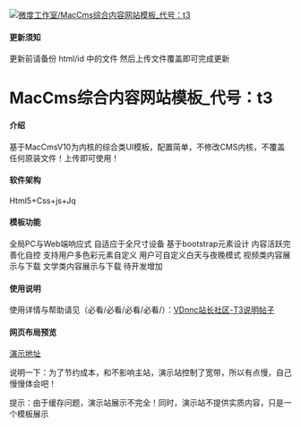 [![微度工作室/MacCms综合内容网站模板_代号：t3](https://gitee.com/vdnnc/vdnnc_t3/widgets/widget_card.svg?colors=000000,b8b2b8,ffffff,000000,666666,000000)](https://gitee.com/vdnnc/vdnnc_t3)
#### 更新须知

更新前请备份 html/id 中的文件
然后上传文件覆盖即可完成更新

# MacCms综合内容网站模板_代号：t3

#### 介绍
基于MacCmsV10为内核的综合类UI模板，配置简单，不修改CMS内核，不覆盖任何原装文件！上传即可使用！

#### 软件架构
Html5+Css+js+Jq

#### 模板功能

全局PC与Web端响应式
自适应于全尺寸设备
基于bootstrap元素设计
内容活跃完善化自控
支持用户多色彩元素自定义
用户可自定义白天与夜晚模式
视频类内容展示与下载
文学类内容展示与下载
待开发增加

#### 使用说明

使用详情与帮助请见（必看/必看/必看/必看/）：[VDnnc站长社区-T3说明帖子](https://www.vdnnc.com/i/n6885n1c1.html)

#### 网页布局预览
[演示地址](http://t3.demo.apiw.cc:1003/)

说明一下：为了节约成本，和不影响主站，演示站控制了宽带，所以有点慢，自己慢慢体会吧！

提示：由于缓存问题，演示站展示不完全！同时，演示站不提供实质内容，只是一个模板展示


